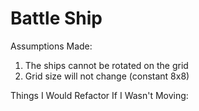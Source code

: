 # Battle Ship

Assumptions Made: 
1. The ships cannot be rotated on the grid
2. Grid size will not change (constant 8x8)

Things I Would Refactor If I Wasn't Moving:

